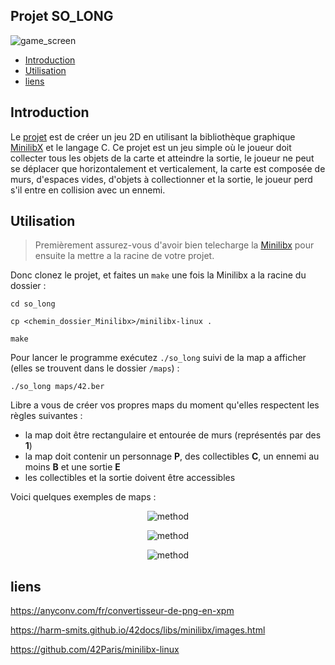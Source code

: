 ## Projet SO_LONG

![game_screen](https://cdn.discordapp.com/attachments/889061317321838627/1142052289499107368/game_screen.png)

* [Introduction](#introduction)
* [Utilisation](#utilisation)
* [liens](#liens)

## Introduction

Le [projet](./resources/fr.subject.pdf) est de créer un jeu 2D en utilisant la bibliothèque graphique [MinilibX](https://harm-smits.github.io/42docs/libs/minilibx/images.html) et le langage C.
Ce projet est un jeu simple où le joueur doit collecter tous les objets de la carte et atteindre la sortie, le joueur ne peut se déplacer que horizontalement et verticalement, la carte est composée de murs, d'espaces vides, d'objets à collectionner et la sortie, le joueur perd s'il entre en collision avec un ennemi.

## Utilisation

> Premièrement assurez-vous d'avoir bien telecharge la [Minilibx](https://github.com/42Paris/minilibx-linux) pour ensuite la mettre a la racine de votre projet.

Donc clonez le projet, et faites un `make` une fois la Minilibx a la racine du dossier :

`cd so_long`

`cp <chemin_dossier_Minilibx>/minilibx-linux .`

`make`

Pour lancer le programme exécutez `./so_long` suivi de la map a afficher (elles se trouvent dans le dossier `/maps`) :

`./so_long maps/42.ber`

Libre a vous de créer vos propres maps du moment qu'elles respectent les règles suivantes :

- la map doit être rectangulaire et entourée de murs (représentés par des **1**)
- la map doit contenir un personnage **P**, des collectibles **C**, un ennemi au moins **B** et une sortie **E**
- les collectibles et la sortie doivent être accessibles

Voici quelques exemples de maps :


<p align="center">
  <img src="https://cdn.discordapp.com/attachments/889061317321838627/1159163505677709362/42ber.png?ex=651ee2a3&is=651d9123&hm=4498556cc22015b8398048df30313632ecdb7d05f81ba8ae04d4ada73572ed5d raw=true" alt="method"/>
</p>


<p align="center">
  <img src="https://cdn.discordapp.com/attachments/889061317321838627/1159163494655078430/bigber.png?ex=651ee2a1&is=651d9121&hm=29374a7df67c3b8dc82825e2bca04e45054afd91737dfb2af7a7c6ac3bf58a14&raw=true" alt="method"/>
</p>


<p align="center">
  <img src="https://cdn.discordapp.com/attachments/889061317321838627/1159163477206773890/quickber.png?ex=651ee29d&is=651d911d&hm=2abf76f50bec0fd9732f12461faefb9a749de46bd2b32328cfb9cec1dedfcb7f&raw=true" alt="method"/>
</p>

## liens

https://anyconv.com/fr/convertisseur-de-png-en-xpm

https://harm-smits.github.io/42docs/libs/minilibx/images.html

https://github.com/42Paris/minilibx-linux


